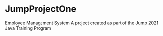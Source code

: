 # JumpProjectOne
Employee Management System
A project created as part of the Jump 2021 Java Training Program
